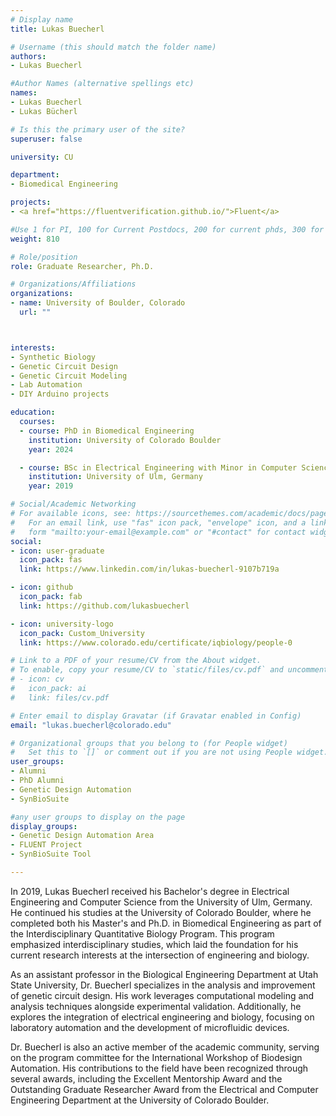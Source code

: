 ```yaml
---
# Display name
title: Lukas Buecherl

# Username (this should match the folder name)
authors:
- Lukas Buecherl

#Author Names (alternative spellings etc)
names:
- Lukas Buecherl
- Lukas Bücherl

# Is this the primary user of the site?
superuser: false

university: CU

department:
- Biomedical Engineering

projects:
- <a href="https://fluentverification.github.io/">Fluent</a>

#Use 1 for PI, 100 for Current Postdocs, 200 for current phds, 300 for current masters, 400 for current undergrads, 800 for alum postdocs, 810 for alum phds, 820 for alum masters, and 810 for alum undergrads
weight: 810

# Role/position
role: Graduate Researcher, Ph.D.

# Organizations/Affiliations
organizations:
- name: University of Boulder, Colorado
  url: ""



interests:
- Synthetic Biology
- Genetic Circuit Design
- Genetic Circuit Modeling
- Lab Automation
- DIY Arduino projects

education:
  courses:
  - course: PhD in Biomedical Engineering
    institution: University of Colorado Boulder
    year: 2024

  - course: BSc in Electrical Engineering with Minor in Computer Science
    institution: University of Ulm, Germany
    year: 2019

# Social/Academic Networking
# For available icons, see: https://sourcethemes.com/academic/docs/page-builder/#icons
#   For an email link, use "fas" icon pack, "envelope" icon, and a link in the
#   form "mailto:your-email@example.com" or "#contact" for contact widget.
social:
- icon: user-graduate
  icon_pack: fas
  link: https://www.linkedin.com/in/lukas-buecherl-9107b719a

- icon: github
  icon_pack: fab
  link: https://github.com/lukasbuecherl

- icon: university-logo
  icon_pack: Custom_University
  link: https://www.colorado.edu/certificate/iqbiology/people-0

# Link to a PDF of your resume/CV from the About widget.
# To enable, copy your resume/CV to `static/files/cv.pdf` and uncomment the lines below.
# - icon: cv
#   icon_pack: ai
#   link: files/cv.pdf

# Enter email to display Gravatar (if Gravatar enabled in Config)
email: "lukas.buecherl@colorado.edu"

# Organizational groups that you belong to (for People widget)
#   Set this to `[]` or comment out if you are not using People widget.
user_groups:
- Alumni
- PhD Alumni
- Genetic Design Automation
- SynBioSuite

#any user groups to display on the page
display_groups:
- Genetic Design Automation Area
- FLUENT Project
- SynBioSuite Tool

---
```

In 2019, Lukas Buecherl received his Bachelor's degree in Electrical Engineering and Computer Science from the University of Ulm, Germany. He continued his studies at the University of Colorado Boulder, where he completed both his Master's and Ph.D. in Biomedical Engineering as part of the Interdisciplinary Quantitative Biology Program. This program emphasized interdisciplinary studies, which laid the foundation for his current research interests at the intersection of engineering and biology.

As an assistant professor in the Biological Engineering Department at Utah State University, Dr. Buecherl specializes in the analysis and improvement of genetic circuit design. His work leverages computational modeling and analysis techniques alongside experimental validation. Additionally, he explores the integration of electrical engineering and biology, focusing on laboratory automation and the development of microfluidic devices.

Dr. Buecherl is also an active member of the academic community, serving on the program committee for the International Workshop of Biodesign Automation. His contributions to the field have been recognized through several awards, including the Excellent Mentorship Award and the Outstanding Graduate Researcher Award from the Electrical and Computer Engineering Department at the University of Colorado Boulder.
